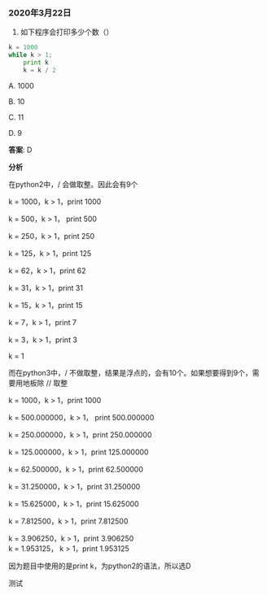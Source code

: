 ### 2020年3月22日

1. 如下程序会打印多少个数（）

```python
k = 1000
while k > 1;
	print k
	k = k / 2
```
A. 1000

B. 10

C. 11

D. 9

**答案**: D

**分析**

在python2中，/ 会做取整。因此会有9个  

k = 1000，k > 1，print 1000  

k = 500，k > 1， print 500  

k = 250，k > 1，print 250  

k = 125，k > 1，print 125  

k = 62，k > 1，print 62  

k = 31，k > 1，print 31  

k = 15，k > 1，print 15  

k = 7，k > 1，print 7  

k = 3，k > 1，print 3  

k = 1  


而在python3中，/ 不做取整，结果是浮点的，会有10个。如果想要得到9个，需要用地板除 // 取整  

k = 1000，k > 1，print 1000  

k = 500.000000，k > 1， print 500.000000  

k = 250.000000，k > 1，print 250.000000  

k = 125.000000，k > 1，print 125.000000  

k = 62.500000，k > 1，print 62.500000  

k = 31.250000，k > 1，print 31.250000  

k = 15.625000，k > 1，print 15.625000  

k = 7.812500，k > 1，print 7.812500  

k = 3.906250，k > 1，print 3.906250  
k = 1.953125， k > 1，print 1.953125  



因为题目中使用的是print k，为python2的语法，所以选D



测试

